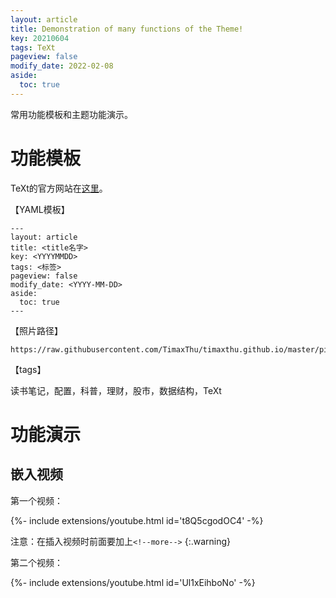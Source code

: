 ```yaml
---
layout: article
title: Demonstration of many functions of the Theme!
key: 20210604
tags: TeXt
pageview: false
modify_date: 2022-02-08
aside:
  toc: true
---
```




常用功能模板和主题功能演示。

<!--more-->

# 功能模板

TeXt的官方网站在[这里](https://tianqi.name/jekyll-TeXt-theme/test/)。

【YAML模板】

```
---
layout: article
title: <title名字>
key: <YYYYMMDD>
tags: <标签>
pageview: false
modify_date: <YYYY-MM-DD>
aside:
  toc: true
---
```

【照片路径】

```
https://raw.githubusercontent.com/TimaxThu/timaxthu.github.io/master/pictures/post/<xxx.jpg>
```

【tags】

读书笔记，配置，科普，理财，股市，数据结构，TeXt

# 功能演示

## 嵌入视频

第一个视频：

<!--more-->

{%- include extensions/youtube.html id='t8Q5cgodOC4' -%}

注意：在插入视频时前面要加上`<!--more-->`
{:.warning}

第二个视频：

<!--more-->

{%- include extensions/youtube.html id='Ul1xEihboNo' -%}







